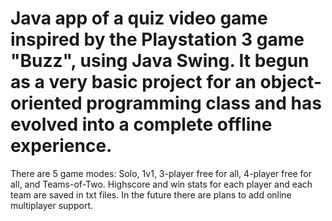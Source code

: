 # Java app of a quiz video game inspired by the Playstation 3 game "Buzz", using Java Swing. It begun as a very basic project for an object-oriented programming class and has evolved into a complete offline experience. 
There are 5 game modes: Solo, 1v1, 3-player free for all, 4-player free for all, and Teams-of-Two. Highscore and win stats for each player and each team are saved in txt files. In the future there are plans to add online multiplayer support.

